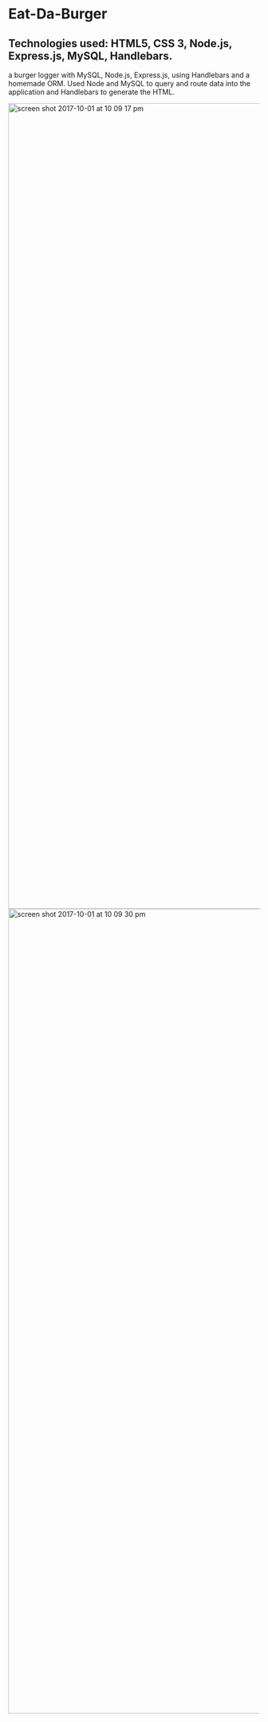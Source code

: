 # Eat-Da-Burger

## Technologies used: HTML5, CSS 3, Node.js, Express.js, MySQL, Handlebars. 

 a burger logger with MySQL, Node.js, Express.js, using Handlebars and a homemade ORM.  Used Node and MySQL to query and route data into the application and Handlebars to generate the HTML.



<img width="1614" alt="screen shot 2017-10-01 at 10 09 17 pm" src="https://user-images.githubusercontent.com/25913749/31064859-52b937aa-a6f5-11e7-99f0-c73ce1316f79.png">
<img width="1612" alt="screen shot 2017-10-01 at 10 09 30 pm" src="https://user-images.githubusercontent.com/25913749/31064862-58d52fb8-a6f5-11e7-9979-36f3b2db7216.png">


